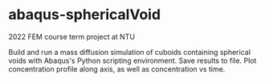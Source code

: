 # abaqus-sphericalVoid

2022 FEM course term project at NTU

Build and run a mass diffusion simulation of cuboids containing spherical voids with Abaqus's Python scripting environment.
Save results to file.
Plot concentration profile along axis, as well as concentration vs time.
